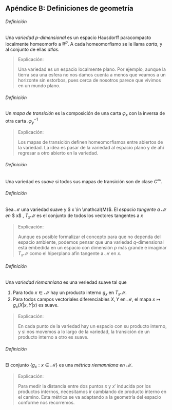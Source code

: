 ## Apéndice B: Definiciones de geometría

###### Definición

Una *variedad p-dimensional* es un espacio Hausdorff paracompacto localmente homeomorfo a $ \mathbb{R} ^p$. A cada homeomorfismo se le llama *carta*, y al conjunto de ellas *atlas*. 

> Explicación:
>
> Una variedad es un espacio localmente plano. Por ejemplo, aunque la tierra sea una esfera no nos damos cuenta a menos que veamos a un horizonte sin estorbos, pues cerca de nosotros parece que vivimos en un mundo plano.



###### Definición

Un *mapa de transición* es la composición de una carta $\varphi_x$ con la inversa de otra carta $.\varphi_y^{-1}$

> Explicación:
>
> Los mapas de transición definen homeomorfismos entre abiertos de la variedad. La idea es pasar de la variedad al espacio plano y de ahí regresar a otro abierto en la variedad. 



###### Definición

Una variedad es *suave* si todos sus mapas de transición son de clase $C^\infty$. 



###### Definición

Sea $\mathcal{M}$ una variedad suave y $ x \in \mathcal{M}$. El *espacio tangente a* $\mathcal{M}$ *en* $ x$ , $T_x\mathcal{M}$ es el conjunto  de todos los vectores tangentes a $x$

> Explicación:
>
> Aunque es posible formalizar el concepto para que no dependa del espacio ambiente, podemos pensar que una variedad $q$-dimensional está embedida en un espacio con dimensión $p$ más grande e imaginar $T_x\mathcal{M}$ como el hiperplano afín tangente a $\mathcal{M}$ en $x$.



###### Definición

Una *variedad riemanniana* es una veriedad suave tal que

1. Para todo $x\in\mathcal{M}$ hay un producto interno $g_x$ en $T_x\mathcal{M}$.
2. Para todos campos vectoriales diferenciables $X, Y$ en $\mathcal{M}$, el mapa $x\mapsto g_x(X|x, Y|x)$ es suave.

> Explicación:
>
> En cada punto de la variedad hay un espacio con su producto interno, y si nos movemos a lo largo de la variedad, la transición de un producto interno a otro es suave.



###### Definición

El conjunto $\{ g_x : x \in \mathcal{M}\}$ es una *métrica riemanniana en* $\mathcal{M}$.

> Explicación:
>
> Para medir la distancia entre dos puntos $x$ y $x'$ inducida por los productos internos, necesitamos ir cambiando de producto interno en el camino. Esta métrica se va adaptando a la geometría del espacio conforme nos recorremos.

